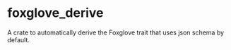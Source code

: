 # foxglove_derive

A crate to automatically derive the Foxglove trait that uses json schema by default.